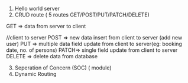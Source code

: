 1. Hello world server
2. CRUD route ( 5 routes GET/POST/PUT/PATCH/DELETE)

GET => data from server to client

//client to server
POST => new data insert from client to server (add new user)
PUT => multiple data field update from client to server(eg: booking date, no. of persons)
PATCH=> single field update from client to server
DELETE => delete data from database

3. Seperation of Concern (SOC) ( module)
4. Dynamic Routing
